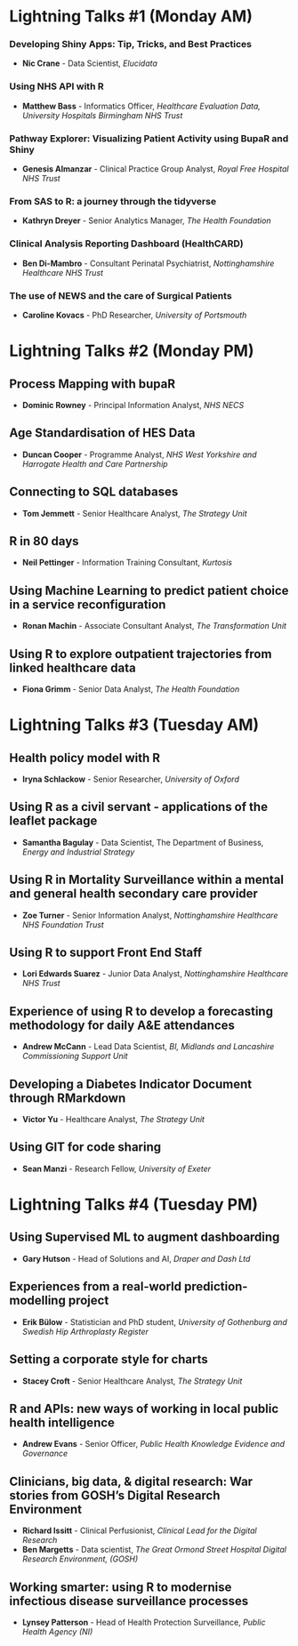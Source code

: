 # Lightning Talks #1 (Monday AM)

### Developing Shiny Apps: Tip, Tricks, and Best Practices

- **Nic Crane** - Data Scientist, *Elucidata*

### Using NHS API with R

- **Matthew Bass** - Informatics Officer, *Healthcare Evaluation Data, University Hospitals Birmingham NHS Trust*

### Pathway Explorer: Visualizing Patient Activity using BupaR and Shiny

- **Genesis Almanzar** - Clinical Practice Group Analyst, *Royal Free Hospital NHS Trust*

### From SAS to R: a journey through the tidyverse

- **Kathryn Dreyer** - Senior Analytics Manager, *The Health Foundation*

### Clinical Analysis Reporting Dashboard (HealthCARD)

- **Ben Di-Mambro** - Consultant Perinatal Psychiatrist, *Nottinghamshire Healthcare NHS Trust*

### The use of NEWS and the care of Surgical Patients

- **Caroline Kovacs** - PhD Researcher, *University of Portsmouth*

# Lightning Talks #2 (Monday PM)

## Process Mapping with bupaR

- **Dominic Rowney** - Principal Information Analyst, *NHS NECS*

## Age Standardisation of HES Data

- **Duncan Cooper** - Programme Analyst, *NHS West Yorkshire and Harrogate Health and Care Partnership*

## Connecting to SQL databases

- **Tom Jemmett** - Senior Healthcare Analyst, *The Strategy Unit*

## R in 80 days

- **Neil Pettinger** - Information Training Consultant, *Kurtosis*

## Using Machine Learning to predict patient choice in a service reconfiguration

- **Ronan Machin** - Associate Consultant Analyst, *The Transformation Unit*

## Using R to explore outpatient trajectories from linked healthcare data

- **Fiona Grimm** - Senior Data Analyst, *The Health Foundation*

# Lightning Talks #3 (Tuesday AM)

## Health policy model with R

- **Iryna Schlackow** - Senior Researcher, *University of Oxford*

## Using R as a civil servant - applications of the leaflet package

- **Samantha Bagulay** - Data Scientist, The Department of Business, *Energy and Industrial Strategy*

## Using R in Mortality Surveillance within a mental and general health secondary care provider

- **Zoe Turner** - Senior Information Analyst, *Nottinghamshire Healthcare NHS Foundation Trust*

## Using R to support Front End Staff

- **Lori Edwards Suarez** - Junior Data Analyst, *Nottinghamshire Healthcare NHS Trust*

## Experience of using R to develop a forecasting methodology for daily A&E attendances

- **Andrew McCann** - Lead Data Scientist, *BI, Midlands and Lancashire Commissioning Support Unit*

## Developing a Diabetes Indicator Document through RMarkdown

- **Victor Yu** - Healthcare Analyst, *The Strategy Unit*

## Using GIT for code sharing

- **Sean Manzi** - Research Fellow, *University of Exeter*

# Lightning Talks #4 (Tuesday PM)

## Using Supervised ML to augment dashboarding

- **Gary Hutson** - Head of Solutions and AI, *Draper and Dash Ltd*

## Experiences from a real-world prediction-modelling project

- **Erik Bülow** - Statistician and PhD student, *University of Gothenburg and Swedish Hip Arthroplasty Register*

## Setting a corporate style for charts

- **Stacey Croft** - Senior Healthcare Analyst, *The Strategy Unit*

## R and APIs: new ways of working in local public health intelligence

- **Andrew Evans** - Senior Officer, *Public Health Knowledge Evidence and Governance*

## Clinicians, big data, & digital research: War stories from GOSH’s Digital Research Environment

- **Richard Issitt** - Clinical Perfusionist, *Clinical Lead for the Digital Research*
- **Ben Margetts** - Data scientist, *The Great Ormond Street Hospital Digital Research Environment, (GOSH)*

## Working smarter: using R to modernise infectious disease surveillance processes

- **Lynsey Patterson** - Head of Health Protection Surveillance, *Public Health Agency (NI)*
